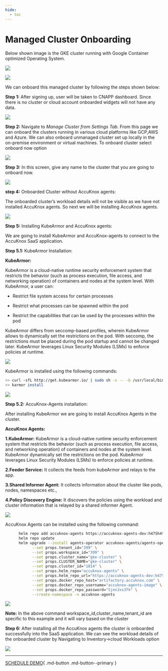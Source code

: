 ```yaml
---
hide:
  - toc
---
```


# **Managed Cluster Onboarding**

Below shown image is the GKE cluster running with Google Container optimized Operating System. 

![](/getting-started/images/gke-1.png)



![](/getting-started/images/gke-2.png)


We can onboard this managed cluster by following the steps shown below:

**Step 1:** After signing up, user will be taken to CNAPP dashboard. Since there is no cluster or cloud account onboarded widgets will not have any data. 

![](/getting-started/images/gke-3.png)


**Step 2:** Navigate to *Manage Cluster from Settings Tab*. From this page we can onboard the clusters running in various cloud platforms like GCP,AWS and Azure. We can also onboard unmanaged cluster set up locally in the on-premise environment or virtual machines. To onboard cluster select onboard now option


![](/getting-started/images/gke-4.png)

**Step 3:** In this screen, give any name to the cluster that you are going to onboard now.


![](/getting-started/images/gke-5.png)

**step 4:** Onboarded Cluster without AccuKnox agents:

The onboarded cluster’s workload details will not be visible as we have not installed AccuKnox agents. So next we will be installing AccuKnox agents.


![](/getting-started/images/gke-6.png)

**Step 5:** Installing KubeArmor and AccuKnox agents:

We are going to install KubeArmor and AccuKnox-agents to connect to the AccuKnox SaaS application.

**Step 5.1:** KubeArmor Installation:

**KubeArmor:**

KubeArmor is a cloud-native runtime security enforcement system that restricts the behavior (such as process execution, file access, and networking operation) of containers and nodes at the system level. With KubeArmor, a user can:

+ Restrict file system access for certain processes

+ Restrict what processes can be spawned within the pod

+ Restrict the capabilities that can be used by the processes within the pod

KubeArmor differs from seccomp-based profiles, wherein KubeArmor allows to dynamically set the restrictions on the pod. With seccomp, the restrictions must be placed during the pod startup and cannot be changed later. KubeArmor leverages Linux Security Modules (LSMs) to enforce policies at runtime.


![](/getting-started/images/gke-7.png)

KubeArmor is installed using the following commands:




```sh
>> curl -sfL http://get.kubearmor.io/ | sudo sh -s -- -b /usr/local/bin
>> karmor install
```

![](/getting-started/images/gke-8.png)

**Step 5.2:** AccuKnox-Agents installation:

After installing KubeArmor we are going to install AccuKnox Agents in the cluster.

**AccuKnox Agents:**

**1.KubeArmor:** KubeArmor is a cloud-native runtime security enforcement system that restricts the behavior (such as process execution, file access, and networking operation) of containers and nodes at the system level. KubeArmor dynamically set the restrictions on the pod. KubeArmor leverages Linux Security Modules (LSMs) to enforce policies at runtime.

**2.Feeder Service:** It collects the feeds from kubeArmor and relays to the app.

**3.Shared Informer Agent:** It collects information about the cluster like pods, nodes, namespaces etc.,

**4.Policy Discovery Engine:** It discovers the policies using the workload and cluster information that is relayed by a shared informer Agent.

![](/getting-started/images/gke-11.png)

AccuKnox Agents can be installed using the following command:


```sh
      helm repo add accuknox-agents https://accuknox-agents-dev:h47Sh4taEs@artifactory.accuknox.com/repository/accuknox-agents
      helm repo update
      helm upgrade --install agents-operator accuknox-agents/agents-operator \
            --set props.tenant_id="399" \
            --set props.workspace_id="399" \
            --set props.cluster_name="gke-cluster" \
            --set props.CLUSTER_NAME="gke-cluster" \
            --set props.cluster_id="1814" \
            --set props.helm_repo="accuknox-agents" \
            --set props.helm_repo_url="https://accuknox-agents-dev:h47Sh4taEs@artifactory.accuknox.com/repository/accuknox-agents" \
            --set props.docker_repo_host="artifactory.accuknox.com" \
            --set props.docker_repo_username="accuknox-agents-image" \
            --set props.docker_repo_password="SjnnJxs3fk" \
            --create-namespace -n accuknox-agents 
```


![](/getting-started/images/gke-9.png)

**Note:** In the above command workspace_id,cluster_name,tenant_id are specific to this example and it will vary based on the cluster

**Step 6:** After installing all the AccuKnox agents the cluster is onboarded successfully into the SaaS application. We can see the workload details of the onboarded cluster by Navigating to Inventory->cloud Workloads option

![](/getting-started/images/gke-10.png)


  - - - 
[SCHEDULE DEMO](https://www.accuknox.com/contact-us){ .md-button .md-button--primary }